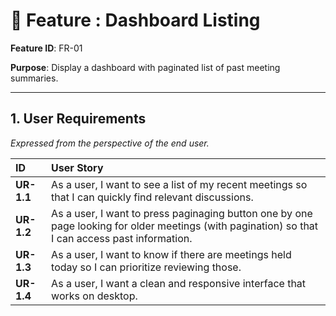 # 🧩 Feature : Dashboard Listing

**Feature ID**: FR-01

**Purpose**: Display a dashboard with paginated list of past meeting summaries.

---

## 1. User Requirements

*Expressed from the perspective of the end user.*

| ID | User Story |
|:---|:-----------|
| **UR-1.1** | As a user, I want to see a list of my recent meetings so that I can quickly find relevant discussions. |
| **UR-1.2** | As a user, I want to press paginaging button one by one page looking for older meetings (with pagination) so that I can access past information. |
| **UR-1.3** | As a user, I want to know if there are meetings held today so I can prioritize reviewing those. |
| **UR-1.4** | As a user, I want a clean and responsive interface that works on desktop. |